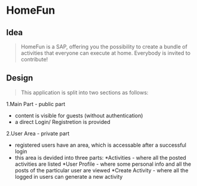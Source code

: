 # HomeFun

## Idea
>HomeFun is a SAP, offering you the possibility to create a bundle of activities that everyone can execute at home. Everybody is invited to contribute!

## Design 
>This application is split into two sections as follows:

1.Main Part - public part
  * content is visible for guests (without authentication)
  * a direct Login/ Registretion is provided
  
2.User Area - private part
  * registered users have an area, which is accessable after a successful login
  * this area is devided into three parts:
     *Activities - where all the posted activities are listed
     *User Profile - where some personal info and all the posts of the particular user are viewed
     *Create Activity - where all the logged in users can generate a new activity
    
